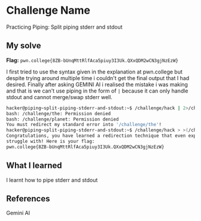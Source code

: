 # Challenge Name
Practicing Piping: Split piping stderr and stdout

## My solve
**Flag:** `pwn.college{8ZB-bUnqMttRlfAca5piuy3I3Uk.QXxQDM2wCN3gjNzEzW}`

I first tried to use the syntax given in the explanation at pwn.college but despite trying around multiple time i couldn't get the final output that I had desired. Finally after asking GEMINI AI i realised the mistake i was making and that is we can't use piping in the form of `|` because it can only handle stdout and cannot merge/swap stderr well.
```bash
hacker@piping~split-piping-stderr-and-stdout:~$ /challenge/hack | 2>/challenge/the | >/challenge/planet
bash: /challenge/the: Permission denied
bash: /challenge/planet: Permission denied
You must redirect my standard error into '/challenge/the'!
hacker@piping~split-piping-stderr-and-stdout:~$ /challenge/hack > >(/challenge/planet) 2> >(/challenge/the)
Congratulations, you have learned a redirection technique that even experts 
struggle with! Here is your flag:
pwn.college{8ZB-bUnqMttRlfAca5piuy3I3Uk.QXxQDM2wCN3gjNzEzW}
```

## What I learned
I learnt how to pipe stderr and stdout

## References 
Gemini AI
